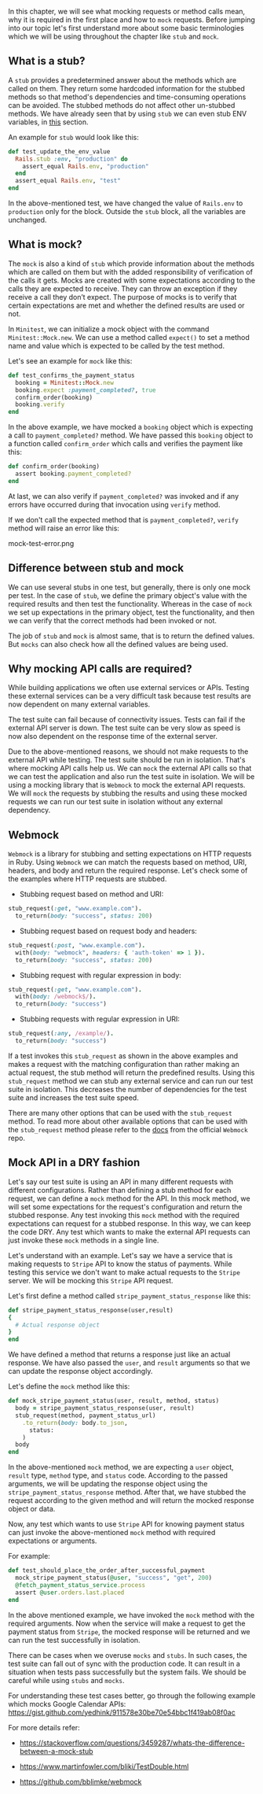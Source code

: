 In this chapter, we will see what mocking requests or method calls mean, why it
is required in the first place and how to `mock` requests. Before jumping into
our topic let's first understand more about some basic terminologies which we
will be using throughout the chapter like `stub` and `mock`.

## What is a stub?

A `stub` provides a predetermined answer about the methods which are called on
them. They return some hardcoded information for the stubbed methods so that
method's dependencies and time-consuming operations can be avoided. The stubbed
methods do not affect other un-stubbed methods. We have already seen that by
using `stub` we can even stub ENV variables, in
[this](/learn-rubyonrails/deep-diving-into-unit-testing#env-variables-and-flaky-tests)
section.

An example for `stub` would look like this:

```ruby
def test_update_the_env_value
  Rails.stub :env, "production" do
    assert_equal Rails.env, "production"
  end
  assert_equal Rails.env, "test"
end
```

In the above-mentioned test, we have changed the value of `Rails.env` to
`production` only for the block. Outside the `stub` block, all the variables are
unchanged.

## What is mock?

The `mock` is also a kind of `stub` which provide information about the methods
which are called on them but with the added responsibility of verification of
the calls it gets. Mocks are created with some expectations according to the
calls they are expected to receive. They can throw an exception if they receive
a call they don’t expect. The purpose of mocks is to verify that certain
expectations are met and whether the defined results are used or not.

In `Minitest`, we can initialize a mock object with the command
`Minitest::Mock.new`. We can use a method called `expect()` to set a method name
and value which is expected to be called by the test method.

Let's see an example for `mock` like this:

```ruby
def test_confirms_the_payment_status
  booking = Minitest::Mock.new
  booking.expect :payment_completed?, true
  confirm_order(booking)
  booking.verify
end
```

In the above example, we have mocked a `booking` object which is expecting a
call to `payment_completed?` method. We have passed this `booking` object to a
function called `confirm_order` which calls and verifies the payment like this:

```ruby
def confirm_order(booking)
  assert booking.payment_completed?
end
```

At last, we can also verify if `payment_completed?` was invoked and if any
errors have occurred during that invocation using `verify` method.

If we don't call the expected method that is `payment_completed?`, `verify`
method will raise an error like this:

<image>mock-test-error.png</image>

## Difference between stub and mock

We can use several stubs in one test, but generally, there is only one mock per
test. In the case of `stub`, we define the primary object's value with the
required results and then test the functionality. Whereas in the case of `mock`
we set up expectations in the primary object, test the functionality, and then
we can verify that the correct methods had been invoked or not.

The job of `stub` and `mock` is almost same, that is to return the defined
values. But `mocks` can also check how all the defined values are being used.

## Why mocking API calls are required?

While building applications we often use external services or APIs. Testing
these external services can be a very difficult task because test results are
now dependent on many external variables.

The test suite can fail because of connectivity issues. Tests can fail if the
external API server is down. The test suite can be very slow as speed is now
also dependent on the response time of the external server.

Due to the above-mentioned reasons, we should not make requests to the external
API while testing. The test suite should be run in isolation. That's where
mocking API calls help us. We can `mock` the external API calls so that we can
test the application and also run the test suite in isolation. We will be using
a mocking library that is `Webmock` to mock the external API requests. We will
`mock` the requests by stubbing the results and using these mocked requests we
can run our test suite in isolation without any external dependency.

## Webmock

`Webmock` is a library for stubbing and setting expectations on HTTP requests in
Ruby. Using `Webmock` we can match the requests based on method, URI, headers,
and body and return the required response. Let's check some of the examples
where HTTP requests are stubbed.

- Stubbing request based on method and URI:

```ruby
stub_request(:get, "www.example.com").
  to_return(body: "success", status: 200)
```

- Stubbing request based on request body and headers:

```ruby
stub_request(:post, "www.example.com").
  with(body: "webmock", headers: { 'auth-token' => 1 }).
  to_return(body: "success", status: 200)
```

- Stubbing request with regular expression in body:

```ruby
stub_request(:get, "www.example.com").
  with(body: /webmock$/).
  to_return(body: "success")
```

- Stubbing requests with regular expression in URI:

```ruby
stub_request(:any, /example/).
  to_return(body: "success")
```

If a test invokes this `stub_request` as shown in the above examples and makes a
request with the matching configuration than rather making an actual request,
the stub method will return the predefined results. Using this `stub_request`
method we can stub any external service and can run our test suite in isolation.
This decreases the number of dependencies for the test suite and increases the
test suite speed.

There are many other options that can be used with the `stub_request` method. To
read more about other available options that can be used with the `stub_request`
method please refer to the [docs](https://github.com/bblimke/webmock) from the
official `Webmock` repo.

## Mock API in a DRY fashion

Let's say our test suite is using an API in many different requests with
different configurations. Rather than defining a stub method for each request,
we can define a `mock` method for the API. In this mock method, we will set some
expectations for the request's configuration and return the stubbed response.
Any test invoking this `mock` method with the required expectations can request
for a stubbed response. In this way, we can keep the code DRY. Any test which
wants to make the external API requests can just invoke these `mock` methods in
a single line.

Let's understand with an example. Let's say we have a service that is making
requests to `Stripe` API to know the status of payments. While testing this
service we don't want to make actual requests to the `Stripe` server. We will be
mocking this `Stripe` API request.

Let's first define a method called `stripe_payment_status_response` like this:

```ruby
def stripe_payment_status_response(user,result)
{
  # Actual response object
}
end
```

We have defined a method that returns a response just like an actual response.
We have also passed the `user`, and `result` arguments so that we can update the
response object accordingly.

Let's define the `mock` method like this:

```ruby
def mock_stripe_payment_status(user, result, method, status)
  body = stripe_payment_status_response(user, result)
  stub_request(method, payment_status_url)
    .to_return(body: body.to_json,
      status:
    )
  body
end
```

In the above-mentioned `mock` method, we are expecting a `user` object, `result`
type, `method` type, and `status` code. According to the passed arguments, we
will be updating the response object using the `stripe_payment_status_response`
method. After that, we have stubbed the request according to the given method
and will return the mocked response object or data.

Now, any test which wants to use `Stripe` API for knowing payment status can
just invoke the above-mentioned `mock` method with required expectations or
arguments.

For example:

```ruby
def test_should_place_the_order_after_successful_payment
  mock_stripe_payment_status(@user, "success", "get", 200)
  @fetch_payment_status_service.process
  assert @user.orders.last.placed
end
```

In the above mentioned example, we have invoked the `mock` method with the
required arguments. Now when the service will make a request to get the payment
status from `Stripe`, the mocked response will be returned and we can run the
test successfully in isolation.

There can be cases when we overuse `mocks` and `stubs`. In such cases, the test
suite can fall out of sync with the production code. It can result in a
situation when tests pass successfully but the system fails. We should be
careful while using `stubs` and `mocks`.

For understanding these test cases better, go through the following example
which mocks Google Calendar APIs:
https://gist.github.com/yedhink/911578e30be70e54bbc1f419ab08f0ac

For more details refer:

- https://stackoverflow.com/questions/3459287/whats-the-difference-between-a-mock-stub

- https://www.martinfowler.com/bliki/TestDouble.html

- https://github.com/bblimke/webmock
